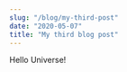 ```yaml
---
slug: "/blog/my-third-post"
date: "2020-05-07"
title: "My third blog post"
---
```


Hello Universe!
